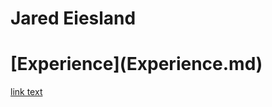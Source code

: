 # Jared Eiesland
<html>
  <Body>
    <h1>[Experience](Experience.md)</h1>
    <p><a href="http://github.com/jaredeiesland/Curriculum-Vitae/master/Experience.md">link text</a></p>
   </body>
  </html>
